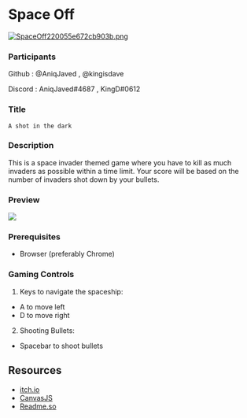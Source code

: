 # Space Off

[![SpaceOff220055e672cb903b.png](https://s4.gifyu.com/images/SpaceOff220055e672cb903b.png)](https://gifyu.com/image/ShZvO)


### Participants

Github : @AniqJaved , @kingisdave

Discord : AniqJaved#4687 , KingD#0612

### Title

```````A shot in the dark```````

### Description

This is a space invader themed game where you have to kill as much invaders as possible within a time limit. Your score will be based on the number of invaders shot down by your bullets.

### Preview


![](spaceoffgif.gif)




### Prerequisites

- Browser (preferably Chrome)

### Gaming Controls


1. Keys to navigate the spaceship:

- A to move left
- D to move right

2. Shooting Bullets:
- Spacebar to shoot bullets

## Resources

- [itch.io](https://itch.io/jam/game-off-2022)
- [CanvasJS](https://canvasjs.com)
- [Readme.so](https://readme.so/editor)